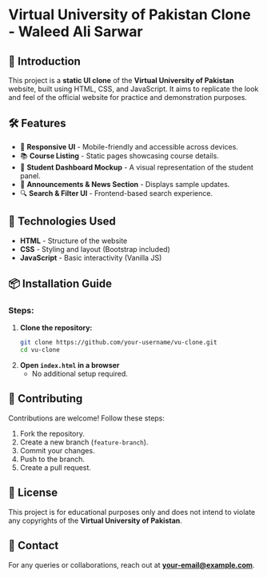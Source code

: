 # Virtual University of Pakistan Clone - Waleed Ali Sarwar

## 📌 Introduction
This project is a **static UI clone** of the **Virtual University of Pakistan** website, built using HTML, CSS, and JavaScript. It aims to replicate the look and feel of the official website for practice and demonstration purposes.

## 🛠️ Features
- 🎨 **Responsive UI** - Mobile-friendly and accessible across devices.
- 📚 **Course Listing** - Static pages showcasing course details.
- 🏫 **Student Dashboard Mockup** - A visual representation of the student panel.
- 📢 **Announcements & News Section** - Displays sample updates.
- 🔍 **Search & Filter UI** - Frontend-based search experience.

## 🚀 Technologies Used
- **HTML** - Structure of the website
- **CSS** - Styling and layout (Bootstrap included)
- **JavaScript** - Basic interactivity (Vanilla JS)

## 📦 Installation Guide
### Steps:
1. **Clone the repository:**
   ```sh
   git clone https://github.com/your-username/vu-clone.git
   cd vu-clone
   ```
2. **Open `index.html` in a browser**
   - No additional setup required.

## 🤝 Contributing
Contributions are welcome! Follow these steps:
1. Fork the repository.
2. Create a new branch (`feature-branch`).
3. Commit your changes.
4. Push to the branch.
5. Create a pull request.

## 📄 License
This project is for educational purposes only and does not intend to violate any copyrights of the **Virtual University of Pakistan**.

## 📧 Contact
For any queries or collaborations, reach out at **your-email@example.com**.
